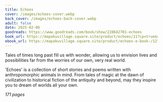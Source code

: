 ```yaml
---
title: Echoes
cover: /images/echoes-cover.webp
back_cover: /images/echoes-back-cover.webp
adult: false
date: 2025-02-06
goodreads: https://www.goodreads.com/book/show/228642701-echoes
book_url: https://mapakuvillage.square.site/product/echoes/11?cp=true&sa=true&sbp=false&q=false
ebook_url: https://mapakuvillage.square.site/product/echoes-e-book-/12?cp=true&sa=true&sbp=false&q=false
---
```

Tales of times long past fill us with wonder, allowing us to envision lives and possibilities far from the worries of our own, very real world.

'Echoes' is a collection of short stories and poems written with anthropomorphic animals in mind. From tales of magic at the dawn of civilization to historical fiction of the antiquity and beyond, may they inspire you to dream of worlds all your own.

*171 pages*
